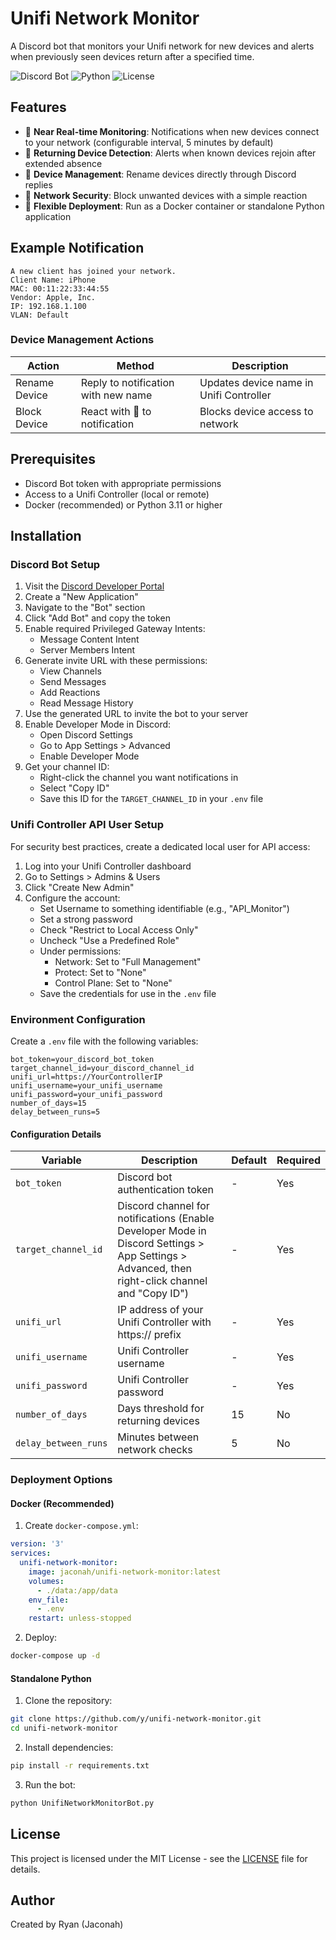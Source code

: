 # Unifi Network Monitor

A Discord bot that monitors your Unifi network for new devices and alerts when previously seen devices return after a specified time.

![Discord Bot](https://img.shields.io/badge/discord-bot-blue)
![Python](https://img.shields.io/badge/python-3.11+-blue)
![License](https://img.shields.io/badge/license-MIT-green)

## Features

- 🔔 **Near Real-time Monitoring**: Notifications when new devices connect to your network (configurable interval, 5 minutes by default)
- 🔄 **Returning Device Detection**: Alerts when known devices rejoin after extended absence
- 📝 **Device Management**: Rename devices directly through Discord replies
- 🚫 **Network Security**: Block unwanted devices with a simple reaction
- 🐳 **Flexible Deployment**: Run as a Docker container or standalone Python application

## Example Notification

```
A new client has joined your network.
Client Name: iPhone
MAC: 00:11:22:33:44:55
Vendor: Apple, Inc.
IP: 192.168.1.100
VLAN: Default
```

### Device Management Actions

| Action | Method | Description |
|--------|--------|-------------|
| Rename Device | Reply to notification with new name | Updates device name in Unifi Controller |
| Block Device | React with 🛑 to notification | Blocks device access to network |

## Prerequisites

- Discord Bot token with appropriate permissions
- Access to a Unifi Controller (local or remote)
- Docker (recommended) or Python 3.11 or higher

## Installation

### Discord Bot Setup

1. Visit the [Discord Developer Portal](https://discord.com/developers/applications)
2. Create a "New Application"
3. Navigate to the "Bot" section
4. Click "Add Bot" and copy the token
5. Enable required Privileged Gateway Intents:
   - Message Content Intent
   - Server Members Intent
6. Generate invite URL with these permissions:
   - View Channels
   - Send Messages
   - Add Reactions
   - Read Message History
7. Use the generated URL to invite the bot to your server
8. Enable Developer Mode in Discord:
   - Open Discord Settings
   - Go to App Settings > Advanced
   - Enable Developer Mode
9. Get your channel ID:
   - Right-click the channel you want notifications in
   - Select "Copy ID"
   - Save this ID for the `TARGET_CHANNEL_ID` in your `.env` file

### Unifi Controller API User Setup

For security best practices, create a dedicated local user for API access:

1. Log into your Unifi Controller dashboard
2. Go to Settings > Admins & Users
3. Click "Create New Admin"
4. Configure the account:
   - Set Username to something identifiable (e.g., "API_Monitor")
   - Set a strong password
   - Check "Restrict to Local Access Only"
   - Uncheck "Use a Predefined Role"
   - Under permissions:
     - Network: Set to "Full Management"
     - Protect: Set to "None"
     - Control Plane: Set to "None"
   - Save the credentials for use in the `.env` file

### Environment Configuration

Create a `.env` file with the following variables:

```env
bot_token=your_discord_bot_token
target_channel_id=your_discord_channel_id
unifi_url=https://YourControllerIP
unifi_username=your_unifi_username
unifi_password=your_unifi_password
number_of_days=15
delay_between_runs=5
```

#### Configuration Details

| Variable | Description | Default | Required |
|----------|-------------|---------|----------|
| `bot_token` | Discord bot authentication token | - | Yes |
| `target_channel_id` | Discord channel for notifications (Enable Developer Mode in Discord Settings > App Settings > Advanced, then right-click channel and "Copy ID") | - | Yes |
| `unifi_url` | IP address of your Unifi Controller with https:// prefix | - | Yes |
| `unifi_username` | Unifi Controller username | - | Yes |
| `unifi_password` | Unifi Controller password | - | Yes |
| `number_of_days` | Days threshold for returning devices | 15 | No |
| `delay_between_runs` | Minutes between network checks | 5 | No |

### Deployment Options

#### Docker (Recommended)

1. Create `docker-compose.yml`:
```yaml
version: '3'
services:
  unifi-network-monitor:
    image: jaconah/unifi-network-monitor:latest
    volumes:
      - ./data:/app/data
    env_file:
      - .env
    restart: unless-stopped
```

2. Deploy:
```bash
docker-compose up -d
```

#### Standalone Python

1. Clone the repository:
```bash
git clone https://github.com/y/unifi-network-monitor.git
cd unifi-network-monitor
```

2. Install dependencies:
```bash
pip install -r requirements.txt
```

3. Run the bot:
```bash
python UnifiNetworkMonitorBot.py
```

## License

This project is licensed under the MIT License - see the [LICENSE](LICENSE) file for details.

## Author

Created by Ryan (Jaconah)
